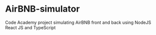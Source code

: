 # AirBNB-simulator
Code Academy project simulating AirBNB front and back using NodeJS React JS and TypeScript 
